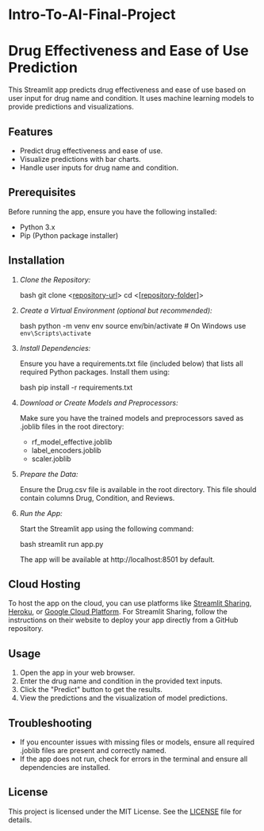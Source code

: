 # Intro-To-AI-Final-Project
# Drug Effectiveness and Ease of Use Prediction

This Streamlit app predicts drug effectiveness and ease of use based on user input for drug name and condition. It uses machine learning models to provide predictions and visualizations.

## Features

- Predict drug effectiveness and ease of use.
- Visualize predictions with bar charts.
- Handle user inputs for drug name and condition.

## Prerequisites

Before running the app, ensure you have the following installed:

- Python 3.x
- Pip (Python package installer)

## Installation

1. *Clone the Repository:*

    bash
    git clone <[repository-url](https://github.com/francesseyram/Intro-To-AI-Final-Project.git)>
    cd <[[repository-folder](https://github.com/francesseyram/Intro-To-AI-Final-Project/tree/main)]>
    

2. *Create a Virtual Environment (optional but recommended):*

    bash
    python -m venv env
    source env/bin/activate  # On Windows use `env\Scripts\activate`
    

3. *Install Dependencies:*

    Ensure you have a requirements.txt file (included below) that lists all required Python packages. Install them using:

    bash
    pip install -r requirements.txt
    

4. *Download or Create Models and Preprocessors:*

    Make sure you have the trained models and preprocessors saved as .joblib files in the root directory:
    - rf_model_effective.joblib
    - label_encoders.joblib
    - scaler.joblib

5. *Prepare the Data:*

    Ensure the Drug.csv file is available in the root directory. This file should contain columns Drug, Condition, and Reviews.

6. *Run the App:*

    Start the Streamlit app using the following command:

    bash
    streamlit run app.py
    

    The app will be available at http://localhost:8501 by default.

## Cloud Hosting

To host the app on the cloud, you can use platforms like [Streamlit Sharing](https://streamlit.io/sharing), [Heroku](https://www.heroku.com/), or [Google Cloud Platform](https://cloud.google.com/). For Streamlit Sharing, follow the instructions on their website to deploy your app directly from a GitHub repository.

## Usage

1. Open the app in your web browser.
2. Enter the drug name and condition in the provided text inputs.
3. Click the "Predict" button to get the results.
4. View the predictions and the visualization of model predictions.

## Troubleshooting

- If you encounter issues with missing files or models, ensure all required .joblib files are present and correctly named.
- If the app does not run, check for errors in the terminal and ensure all dependencies are installed.

## License

This project is licensed under the MIT License. See the [LICENSE](LICENSE) file for details.

